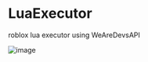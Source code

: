 # LuaExecutor
roblox lua executor
using WeAreDevsAPI


![image](https://user-images.githubusercontent.com/47096657/187250992-76233673-f271-450c-ae0b-d3cc9c2a5aa8.png)
